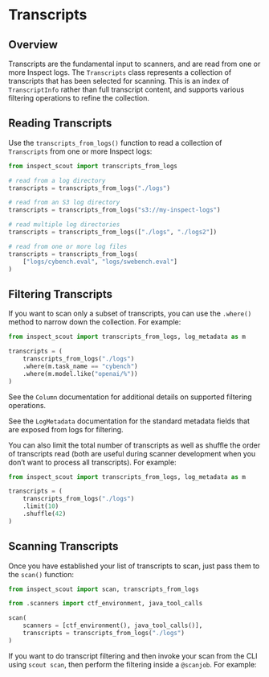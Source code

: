 # Transcripts


## Overview

Transcripts are the fundamental input to scanners, and are read from one
or more Inspect logs. The `Transcripts` class represents a collection of
transcripts that has been selected for scanning. This is an index of
`TranscriptInfo` rather than full transcript content, and supports
various filtering operations to refine the collection.

## Reading Transcripts

Use the `transcripts_from_logs()` function to read a collection of
`Transcripts` from one or more Inspect logs:

``` python
from inspect_scout import transcripts_from_logs

# read from a log directory
transcripts = transcripts_from_logs("./logs")

# read from an S3 log directory
transcripts = transcripts_from_logs("s3://my-inspect-logs")

# read multiple log directories
transcripts = transcripts_from_logs(["./logs", "./logs2"])

# read from one or more log files
transcripts = transcripts_from_logs(
    ["logs/cybench.eval", "logs/swebench.eval"]
)
```

## Filtering Transcripts

If you want to scan only a subset of transcripts, you can use the
`.where()` method to narrow down the collection. For example:

``` python
from inspect_scout import transcripts_from_logs, log_metadata as m

transcripts = (
    transcripts_from_logs("./logs")
    .where(m.task_name == "cybench")
    .where(m.model.like("openai/%"))
)
```

See the `Column` documentation for additional details on supported
filtering operations.

See the `LogMetadata` documentation for the standard metadata fields
that are exposed from logs for filtering.

You can also limit the total number of transcripts as well as shuffle
the order of transcripts read (both are useful during scanner
development when you don’t want to process all transcripts). For
example:

``` python
from inspect_scout import transcripts_from_logs, log_metadata as m

transcripts = (
    transcripts_from_logs("./logs")
    .limit(10)
    .shuffle(42)
)
```

## Scanning Transcripts

Once you have established your list of transcripts to scan, just pass
them to the `scan()` function:

``` python
from inspect_scout import scan, transcripts_from_logs

from .scanners import ctf_environment, java_tool_calls

scan(
    scanners = [ctf_environment(), java_tool_calls()],
    transcripts = transcripts_from_logs("./logs")
)
```

If you want to do transcript filtering and then invoke your scan from
the CLI using `scout scan`, then perform the filtering inside a
`@scanjob`. For example:
